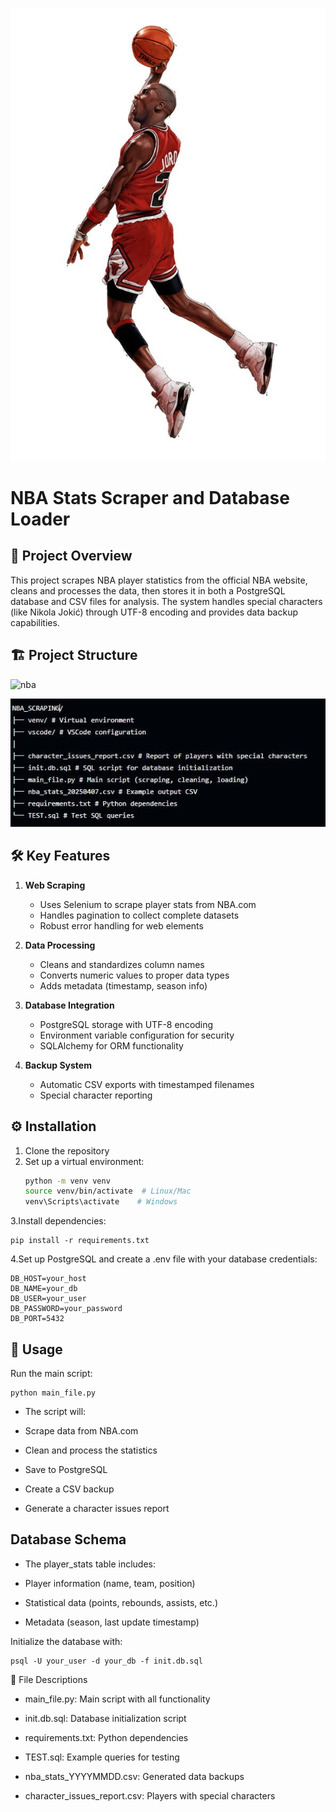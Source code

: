 ![Jordan_picture](images/Jordan.jpeg)

# NBA Stats Scraper and Database Loader

## 📌 Project Overview

This project scrapes NBA player statistics from the official NBA website, cleans and processes the data, then stores it in both a PostgreSQL database and CSV files for analysis. The system handles special characters (like Nikola Jokić) through UTF-8 encoding and provides data backup capabilities.

## 🏗️ Project Structure
![nba](images/NBA.jpeg)

![structure](images/vool.jpeg)

## 🛠️ Key Features

1. **Web Scraping**
   - Uses Selenium to scrape player stats from NBA.com
   - Handles pagination to collect complete datasets
   - Robust error handling for web elements

2. **Data Processing**
   - Cleans and standardizes column names
   - Converts numeric values to proper data types
   - Adds metadata (timestamp, season info)

3. **Database Integration**
   - PostgreSQL storage with UTF-8 encoding
   - Environment variable configuration for security
   - SQLAlchemy for ORM functionality

4. **Backup System**
   - Automatic CSV exports with timestamped filenames
   - Special character reporting

## ⚙️ Installation

1. Clone the repository
2. Set up a virtual environment:
   ```bash
   python -m venv venv
   source venv/bin/activate  # Linux/Mac
   venv\Scripts\activate    # Windows
   
3.Install dependencies:
```
pip install -r requirements.txt
```
4.Set up PostgreSQL and create a .env file with your database credentials:
```
DB_HOST=your_host
DB_NAME=your_db
DB_USER=your_user
DB_PASSWORD=your_password
DB_PORT=5432
```

## 🚀 Usage
Run the main script:
```
python main_file.py
```

- The script will:

- Scrape data from NBA.com

- Clean and process the statistics

- Save to PostgreSQL

- Create a CSV backup

- Generate a character issues report

## Database Schema
- The player_stats table includes:

- Player information (name, team, position)

- Statistical data (points, rebounds, assists, etc.)

- Metadata (season, last update timestamp)

Initialize the database with:

```
psql -U your_user -d your_db -f init.db.sql
```

📄 File Descriptions
- main_file.py: Main script with all functionality

- init.db.sql: Database initialization script

- requirements.txt: Python dependencies

- TEST.sql: Example queries for testing

- nba_stats_YYYYMMDD.csv: Generated data backups

- character_issues_report.csv: Players with special characters






























   
